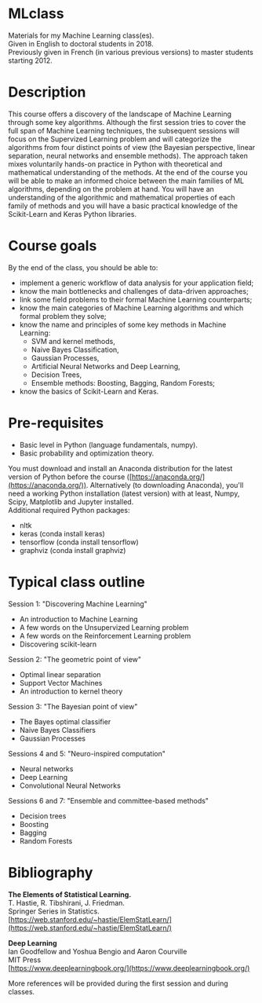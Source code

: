 # MLclass
Materials for my Machine Learning class(es).<br>
Given in English to doctoral students in 2018.<br>
Previously given in French (in various previous versions) to master students starting 2012.

# Description
This course offers a discovery of the landscape of Machine Learning through some key algorithms. Although the first session tries to cover the full span of Machine Learning techniques, the subsequent sessions will focus on the Supervized Learning problem and will categorize the algorithms from four distinct points of view (the Bayesian perspective, linear separation, neural networks and ensemble methods). The approach taken mixes voluntarily hands-on practice in Python with theoretical and mathematical understanding of the methods. At the end of the course you will be able to make an informed choice between the main families of ML algorithms, depending on the problem at hand. You will have an understanding of the algorithmic and mathematical properties of each family of methods and you will have a basic practical knowledge of the Scikit-Learn and Keras Python libraries.

# Course goals
By the end of the class, you should be able to:
- implement a generic workflow of data analysis for your application field;
- know the main bottlenecks and challenges of data-driven approaches;
- link some field problems to their formal Machine Learning counterparts;
- know the main categories of Machine Learning algorithms and which formal problem they solve;
- know the name and principles of some key methods in Machine Learning:
    - SVM and kernel methods,
    - Naive Bayes Classification,
    - Gaussian Processes,
    - Artificial Neural Networks and Deep Learning,
    - Decision Trees,
    - Ensemble methods: Boosting, Bagging, Random Forests;
- know the basics of Scikit-Learn and Keras.

# Pre-requisites
- Basic level in Python (language fundamentals, numpy).
- Basic probability and optimization theory.

You must download and install an Anaconda distribution for the latest version of Python before the course ([https://anaconda.org/](https://anaconda.org/)). Alternatively (to downloading Anaconda), you'll need a working Python installation (latest version) with at least, Numpy, Scipy, Matplotlib and Jupyter installed.<br>
Additional required Python packages:
- nltk
- keras (conda install keras)
- tensorflow (conda install tensorflow)
- graphviz (conda install graphviz)

# Typical class outline
Session 1: "Discovering Machine Learning"
- An introduction to Machine Learning
- A few words on the Unsupervized Learning problem
- A few words on the Reinforcement Learning problem
- Discovering scikit-learn

Session 2: "The geometric point of view"
- Optimal linear separation
- Support Vector Machines
- An introduction to kernel theory

Session 3: "The Bayesian point of view"
- The Bayes optimal classifier
- Naive Bayes Classifiers
- Gaussian Processes

Sessions 4 and 5: "Neuro-inspired computation"
- Neural networks
- Deep Learning
- Convolutional Neural Networks

Sessions 6 and 7: "Ensemble and committee-based methods"
- Decision trees
- Boosting
- Bagging
- Random Forests

# Bibliography
**The Elements of Statistical Learning.**<br>
T. Hastie, R. Tibshirani, J. Friedman.<br>
Springer Series in Statistics.<br>
[https://web.stanford.edu/~hastie/ElemStatLearn/](https://web.stanford.edu/~hastie/ElemStatLearn/)<br>

**Deep Learning**<br>
Ian Goodfellow and Yoshua Bengio and Aaron Courville<br>
MIT Press<br>
[https://www.deeplearningbook.org/](https://www.deeplearningbook.org/)<br>

More references will be provided during the first session and during classes.
